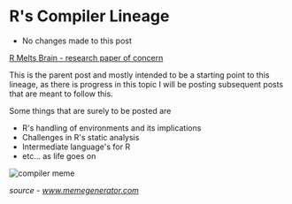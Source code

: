 # R's Compiler Lineage

- No changes made to this post 

[R Melts Brain - research paper of concern](https://dl.acm.org/doi/10.1145/3359619.3359744)

This is the parent post and mostly intended to be a starting
point to this lineage, as there is progress in this topic I will
be posting subsequent posts that are meant to follow this.

Some things that are surely to be posted are
- R's handling of environments and its implications
- Challenges in R's static analysis
- Intermediate language's for R
- etc... as life goes on

![compiler meme](https://memegenerator.net/img/instances/76466967.jpg "Compiler needs to be compiled")

*source - www.memegenerator.com*